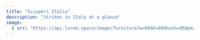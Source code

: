 ```yaml
---
title: "Scioperi Italia"
description: "Strikes in Italy at a glance"
image:
  { src: "https://api.lorem.space/image/furniture?w=80&h=80&hash=858pmz4v", alt: "Python 3.5" }
---
```

